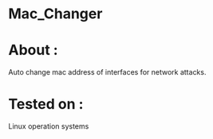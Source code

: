 # Mac_Changer

# About :
Auto change mac address of interfaces for network attacks.

# Tested on :
Linux operation systems

